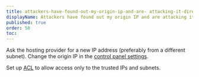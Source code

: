 ```yaml
---
title: attackers-have-found-out-my-origin-ip-and-are- attacking-it-directly-what-should-i-do
displayName: Attackers have found out my origin IP and are attacking it directly. What should I do? directly. What should I do?
published: true
order: 50
toc:
---
```

Ask the hosting provider for a new IP address (preferably from a different subnet). Change the origin IP in the [control panel settings](https://support.gcorelabs.com/hc/en-us/articles/360000578457-DDoS-Protection-Setup). 

Set up [ACL](https://support.gcorelabs.com/hc/en-us/articles/360000579237-Origin-Access-Restrictions) to allow access only to the trusted IPs and subnets.